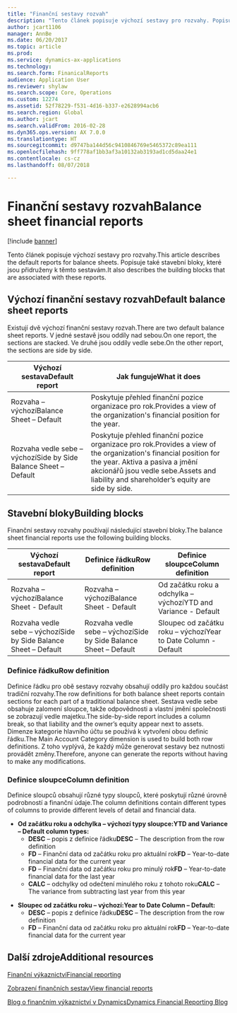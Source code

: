 ```yaml
---
title: "Finanční sestavy rozvah"
description: "Tento článek popisuje výchozí sestavy pro rozvahy. Popisuje také stavební bloky, které jsou přidruženy k těmto sestavám."
author: jcart1106
manager: AnnBe
ms.date: 06/20/2017
ms.topic: article
ms.prod: 
ms.service: dynamics-ax-applications
ms.technology: 
ms.search.form: FinanicalReports
audience: Application User
ms.reviewer: shylaw
ms.search.scope: Core, Operations
ms.custom: 12274
ms.assetid: 52f78229-f531-4d16-b337-e2628994acb6
ms.search.region: Global
ms.author: jcart
ms.search.validFrom: 2016-02-28
ms.dyn365.ops.version: AX 7.0.0
ms.translationtype: HT
ms.sourcegitcommit: d9747ba144d56c9410846769e5465372c89ea111
ms.openlocfilehash: 9ff778af1bb3af3a10132ab3193ad1cd5daa24e1
ms.contentlocale: cs-cz
ms.lasthandoff: 08/07/2018

---
```


# <a name="balance-sheet-financial-reports"></a><span data-ttu-id="ee5e3-104">Finanční sestavy rozvah</span><span class="sxs-lookup"><span data-stu-id="ee5e3-104">Balance sheet financial reports</span></span>

[!include [banner](../includes/banner.md)]

<span data-ttu-id="ee5e3-105">Tento článek popisuje výchozí sestavy pro rozvahy.</span><span class="sxs-lookup"><span data-stu-id="ee5e3-105">This article describes the default reports for balance sheets.</span></span> <span data-ttu-id="ee5e3-106">Popisuje také stavební bloky, které jsou přidruženy k těmto sestavám.</span><span class="sxs-lookup"><span data-stu-id="ee5e3-106">It also describes the building blocks that are associated with these reports.</span></span> 

<a name="default-balance-sheet-reports"></a><span data-ttu-id="ee5e3-107">Výchozí finanční sestavy rozvah</span><span class="sxs-lookup"><span data-stu-id="ee5e3-107">Default balance sheet reports</span></span>
-----------------------------

<span data-ttu-id="ee5e3-108">Existují dvě výchozí finanční sestavy rozvah.</span><span class="sxs-lookup"><span data-stu-id="ee5e3-108">There are two default balance sheet reports.</span></span> <span data-ttu-id="ee5e3-109">V jedné sestavě jsou oddíly nad sebou.</span><span class="sxs-lookup"><span data-stu-id="ee5e3-109">On one report, the sections are stacked.</span></span> <span data-ttu-id="ee5e3-110">Ve druhé jsou oddíly vedle sebe.</span><span class="sxs-lookup"><span data-stu-id="ee5e3-110">On the other report, the sections are side by side.</span></span>

| <span data-ttu-id="ee5e3-111">Výchozí sestava</span><span class="sxs-lookup"><span data-stu-id="ee5e3-111">Default report</span></span>                       | <span data-ttu-id="ee5e3-112">Jak funguje</span><span class="sxs-lookup"><span data-stu-id="ee5e3-112">What it does</span></span>                                                                                                                           |
|--------------------------------------|----------------------------------------------------------------------------------------------------------------------------------------|
| <span data-ttu-id="ee5e3-113">Rozvaha – výchozí</span><span class="sxs-lookup"><span data-stu-id="ee5e3-113">Balance Sheet – Default</span></span>              | <span data-ttu-id="ee5e3-114">Poskytuje přehled finanční pozice organizace pro rok.</span><span class="sxs-lookup"><span data-stu-id="ee5e3-114">Provides a view of the organization's financial position for the year.</span></span>                                                                 |
| <span data-ttu-id="ee5e3-115">Rozvaha vedle sebe – výchozí</span><span class="sxs-lookup"><span data-stu-id="ee5e3-115">Side by Side Balance Sheet – Default</span></span> | <span data-ttu-id="ee5e3-116">Poskytuje přehled finanční pozice organizace pro rok.</span><span class="sxs-lookup"><span data-stu-id="ee5e3-116">Provides a view of the organization's financial position for the year.</span></span> <span data-ttu-id="ee5e3-117">Aktiva a pasiva a jmění akcionářů jsou vedle sebe.</span><span class="sxs-lookup"><span data-stu-id="ee5e3-117">Assets and liability and shareholder’s equity are side by side.</span></span> |

## <a name="building-blocks"></a><span data-ttu-id="ee5e3-118">Stavební bloky</span><span class="sxs-lookup"><span data-stu-id="ee5e3-118">Building blocks</span></span>
<span data-ttu-id="ee5e3-119">Finanční sestavy rozvahy používají následující stavební bloky.</span><span class="sxs-lookup"><span data-stu-id="ee5e3-119">The balance sheet financial reports use the following building blocks.</span></span>

| <span data-ttu-id="ee5e3-120">Výchozí sestava</span><span class="sxs-lookup"><span data-stu-id="ee5e3-120">Default report</span></span>                       | <span data-ttu-id="ee5e3-121">Definice řádku</span><span class="sxs-lookup"><span data-stu-id="ee5e3-121">Row definition</span></span>                       | <span data-ttu-id="ee5e3-122">Definice sloupce</span><span class="sxs-lookup"><span data-stu-id="ee5e3-122">Column definition</span></span>             |
|--------------------------------------|--------------------------------------|-------------------------------|
| <span data-ttu-id="ee5e3-123">Rozvaha – výchozí</span><span class="sxs-lookup"><span data-stu-id="ee5e3-123">Balance Sheet - Default</span></span>              | <span data-ttu-id="ee5e3-124">Rozvaha – výchozí</span><span class="sxs-lookup"><span data-stu-id="ee5e3-124">Balance Sheet - Default</span></span>              | <span data-ttu-id="ee5e3-125">Od začátku roku a odchylka – výchozí</span><span class="sxs-lookup"><span data-stu-id="ee5e3-125">YTD and Variance - Default</span></span>    |
| <span data-ttu-id="ee5e3-126">Rozvaha vedle sebe – výchozí</span><span class="sxs-lookup"><span data-stu-id="ee5e3-126">Side by Side Balance Sheet – Default</span></span> | <span data-ttu-id="ee5e3-127">Rozvaha vedle sebe – výchozí</span><span class="sxs-lookup"><span data-stu-id="ee5e3-127">Side by Side Balance Sheet – Default</span></span> | <span data-ttu-id="ee5e3-128">Sloupec od začátku roku – výchozí</span><span class="sxs-lookup"><span data-stu-id="ee5e3-128">Year to Date Column - Default</span></span> |

### <a name="row-definition"></a><span data-ttu-id="ee5e3-129">Definice řádku</span><span class="sxs-lookup"><span data-stu-id="ee5e3-129">Row definition</span></span>

<span data-ttu-id="ee5e3-130">Definice řádku pro obě sestavy rozvahy obsahují oddíly pro každou součást tradiční rozvahy.</span><span class="sxs-lookup"><span data-stu-id="ee5e3-130">The row definitions for both balance sheet reports contain sections for each part of a traditional balance sheet.</span></span> <span data-ttu-id="ee5e3-131">Sestava vedle sebe obsahuje zalomení sloupce, takže odpovědnosti a vlastní jmění společnosti se zobrazují vedle majetku.</span><span class="sxs-lookup"><span data-stu-id="ee5e3-131">The side-by-side report includes a column break, so that liability and the owner’s equity appear next to assets.</span></span> <span data-ttu-id="ee5e3-132">Dimenze kategorie hlavního účtu se používá k vytvoření obou definic řádku.</span><span class="sxs-lookup"><span data-stu-id="ee5e3-132">The Main Account Category dimension is used to build both row definitions.</span></span> <span data-ttu-id="ee5e3-133">Z toho vyplývá, že každý může generovat sestavy bez nutnosti provádět změny.</span><span class="sxs-lookup"><span data-stu-id="ee5e3-133">Therefore, anyone can generate the reports without having to make any modifications.</span></span>

### <a name="column-definition"></a><span data-ttu-id="ee5e3-134">Definice sloupce</span><span class="sxs-lookup"><span data-stu-id="ee5e3-134">Column definition</span></span>

<span data-ttu-id="ee5e3-135">Definice sloupců obsahují různé typy sloupců, které poskytují různé úrovně podrobností a finanční údaje.</span><span class="sxs-lookup"><span data-stu-id="ee5e3-135">The column definitions contain different types of columns to provide different levels of detail and financial data.</span></span>

-   <span data-ttu-id="ee5e3-136">**Od začátku roku a odchylka – výchozí typy sloupce:**</span><span class="sxs-lookup"><span data-stu-id="ee5e3-136">**YTD and Variance – Default column types:**</span></span>
    -   <span data-ttu-id="ee5e3-137">**DESC** – popis z definice řádku</span><span class="sxs-lookup"><span data-stu-id="ee5e3-137">**DESC** – The description from the row definition</span></span>
    -   <span data-ttu-id="ee5e3-138">**FD** – Finanční data od začátku roku pro aktuální rok</span><span class="sxs-lookup"><span data-stu-id="ee5e3-138">**FD** – Year-to-date financial data for the current year</span></span>
    -   <span data-ttu-id="ee5e3-139">**FD** – Finanční data od začátku roku pro minulý rok</span><span class="sxs-lookup"><span data-stu-id="ee5e3-139">**FD** – Year-to-date financial data for the last year</span></span>
    -   <span data-ttu-id="ee5e3-140">**CALC** – odchylky od odečtení minulého roku z tohoto roku</span><span class="sxs-lookup"><span data-stu-id="ee5e3-140">**CALC** – The variance from subtracting last year from this year</span></span>

<!-- -->

-   <span data-ttu-id="ee5e3-141">**Sloupec od začátku roku – výchozí:**</span><span class="sxs-lookup"><span data-stu-id="ee5e3-141">**Year to Date Column – Default:**</span></span>
    -   <span data-ttu-id="ee5e3-142">**DESC** – popis z definice řádku</span><span class="sxs-lookup"><span data-stu-id="ee5e3-142">**DESC** – The description from the row definition</span></span>
    -   <span data-ttu-id="ee5e3-143">**FD** – Finanční data od začátku roku pro aktuální rok</span><span class="sxs-lookup"><span data-stu-id="ee5e3-143">**FD** – Year-to-date financial data for the current year</span></span>



<a name="additional-resources"></a><span data-ttu-id="ee5e3-144">Další zdroje</span><span class="sxs-lookup"><span data-stu-id="ee5e3-144">Additional resources</span></span>
--------

[<span data-ttu-id="ee5e3-145">Finanční výkaznictví</span><span class="sxs-lookup"><span data-stu-id="ee5e3-145">Financial reporting</span></span>](financial-reporting-getting-started.md)

[<span data-ttu-id="ee5e3-146">Zobrazení finančních sestav</span><span class="sxs-lookup"><span data-stu-id="ee5e3-146">View financial reports</span></span>](view-financial-reports.md)

[<span data-ttu-id="ee5e3-147">Blog o finančním výkaznictví v Dynamics</span><span class="sxs-lookup"><span data-stu-id="ee5e3-147">Dynamics Financial Reporting Blog</span></span>](http://blogs.msdn.com/b/dynamics_financial_reporting/)




